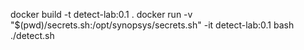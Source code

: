 docker build -t detect-lab:0.1 .
docker run -v "$(pwd)/secrets.sh:/opt/synopsys/secrets.sh" -it detect-lab:0.1 bash
./detect.sh
